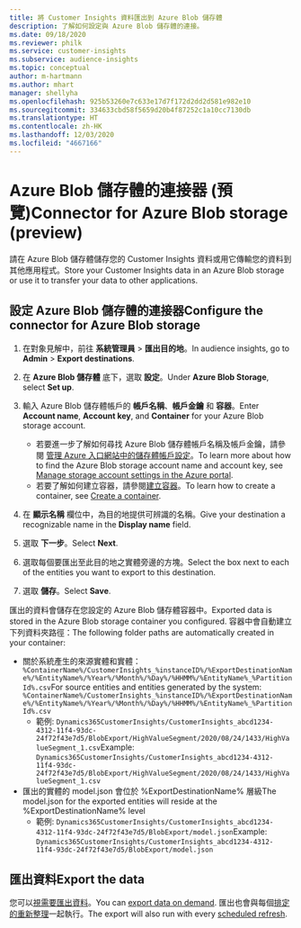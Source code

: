```yaml
---
title: 將 Customer Insights 資料匯出到 Azure Blob 儲存體
description: 了解如何設定與 Azure Blob 儲存體的連接。
ms.date: 09/18/2020
ms.reviewer: philk
ms.service: customer-insights
ms.subservice: audience-insights
ms.topic: conceptual
author: m-hartmann
ms.author: mhart
manager: shellyha
ms.openlocfilehash: 925b53260e7c633e17d7f172d2dd2d581e982e10
ms.sourcegitcommit: 334633cbd58f5659d20b4f87252c1a10cc7130db
ms.translationtype: HT
ms.contentlocale: zh-HK
ms.lasthandoff: 12/03/2020
ms.locfileid: "4667166"
---
```

# <a name="connector-for-azure-blob-storage-preview"></a><span data-ttu-id="ddab8-103">Azure Blob 儲存體的連接器 (預覽)</span><span class="sxs-lookup"><span data-stu-id="ddab8-103">Connector for Azure Blob storage (preview)</span></span>

<span data-ttu-id="ddab8-104">請在 Azure Blob 儲存體儲存您的 Customer Insights 資料或用它傳輸您的資料到其他應用程式。</span><span class="sxs-lookup"><span data-stu-id="ddab8-104">Store your Customer Insights data in an Azure Blob storage or use it to transfer your data to other applications.</span></span>

## <a name="configure-the-connector-for-azure-blob-storage"></a><span data-ttu-id="ddab8-105">設定 Azure Blob 儲存體的連接器</span><span class="sxs-lookup"><span data-stu-id="ddab8-105">Configure the connector for Azure Blob storage</span></span>

1. <span data-ttu-id="ddab8-106">在對象見解中，前往 **系統管理員** > **匯出目的地**。</span><span class="sxs-lookup"><span data-stu-id="ddab8-106">In audience insights, go to **Admin** > **Export destinations**.</span></span>

1. <span data-ttu-id="ddab8-107">在 **Azure Blob 儲存體** 底下，選取 **設定**。</span><span class="sxs-lookup"><span data-stu-id="ddab8-107">Under **Azure Blob Storage**, select **Set up**.</span></span>

1. <span data-ttu-id="ddab8-108">輸入 Azure Blob 儲存體帳戶的 **帳戶名稱**、**帳戶金鑰** 和 **容器**。</span><span class="sxs-lookup"><span data-stu-id="ddab8-108">Enter **Account name**, **Account key**, and **Container** for your Azure Blob storage account.</span></span>
    - <span data-ttu-id="ddab8-109">若要進一步了解如何尋找 Azure Blob 儲存體帳戶名稱及帳戶金鑰，請參閱 [管理 Azure 入口網站中的儲存體帳戶設定](https://docs.microsoft.com/azure/storage/common/storage-account-manage)。</span><span class="sxs-lookup"><span data-stu-id="ddab8-109">To learn more about how to find the Azure Blob storage account name and account key, see [Manage storage account settings in the Azure portal](https://docs.microsoft.com/azure/storage/common/storage-account-manage).</span></span>
    - <span data-ttu-id="ddab8-110">若要了解如何建立容器，請參閱[建立容器](https://docs.microsoft.com/azure/storage/blobs/storage-quickstart-blobs-portal#create-a-container)。</span><span class="sxs-lookup"><span data-stu-id="ddab8-110">To learn how to create a container, see [Create a container](https://docs.microsoft.com/azure/storage/blobs/storage-quickstart-blobs-portal#create-a-container).</span></span>

1. <span data-ttu-id="ddab8-111">在 **顯示名稱** 欄位中，為目的地提供可辨識的名稱。</span><span class="sxs-lookup"><span data-stu-id="ddab8-111">Give your destination a recognizable name in the **Display name** field.</span></span>

1. <span data-ttu-id="ddab8-112">選取 **下一步**。</span><span class="sxs-lookup"><span data-stu-id="ddab8-112">Select **Next**.</span></span>

1. <span data-ttu-id="ddab8-113">選取每個要匯出至此目的地之實體旁邊的方塊。</span><span class="sxs-lookup"><span data-stu-id="ddab8-113">Select the box next to each of the entities you want to export to this destination.</span></span>

1. <span data-ttu-id="ddab8-114">選取 **儲存**。</span><span class="sxs-lookup"><span data-stu-id="ddab8-114">Select **Save**.</span></span>

<span data-ttu-id="ddab8-115">匯出的資料會儲存在您設定的 Azure Blob 儲存體容器中。</span><span class="sxs-lookup"><span data-stu-id="ddab8-115">Exported data is stored in the Azure Blob storage container you configured.</span></span> <span data-ttu-id="ddab8-116">容器中會自動建立下列資料夾路徑：</span><span class="sxs-lookup"><span data-stu-id="ddab8-116">The following folder paths are automatically created in your container:</span></span>

- <span data-ttu-id="ddab8-117">關於系統產生的來源實體和實體：`%ContainerName%/CustomerInsights_%instanceID%/%ExportDestinationName%/%EntityName%/%Year%/%Month%/%Day%/%HHMM%/%EntityName%_%PartitionId%.csv`</span><span class="sxs-lookup"><span data-stu-id="ddab8-117">For source entities and entities generated by the system: `%ContainerName%/CustomerInsights_%instanceID%/%ExportDestinationName%/%EntityName%/%Year%/%Month%/%Day%/%HHMM%/%EntityName%_%PartitionId%.csv`</span></span>
  - <span data-ttu-id="ddab8-118">範例: `Dynamics365CustomerInsights/CustomerInsights_abcd1234-4312-11f4-93dc-24f72f43e7d5/BlobExport/HighValueSegment/2020/08/24/1433/HighValueSegment_1.csv`</span><span class="sxs-lookup"><span data-stu-id="ddab8-118">Example: `Dynamics365CustomerInsights/CustomerInsights_abcd1234-4312-11f4-93dc-24f72f43e7d5/BlobExport/HighValueSegment/2020/08/24/1433/HighValueSegment_1.csv`</span></span>
- <span data-ttu-id="ddab8-119">匯出的實體的 model.json 會位於 %ExportDestinationName% 層級</span><span class="sxs-lookup"><span data-stu-id="ddab8-119">The model.json for the exported entities will reside at the %ExportDestinationName% level</span></span>
  - <span data-ttu-id="ddab8-120">範例: `Dynamics365CustomerInsights/CustomerInsights_abcd1234-4312-11f4-93dc-24f72f43e7d5/BlobExport/model.json`</span><span class="sxs-lookup"><span data-stu-id="ddab8-120">Example: `Dynamics365CustomerInsights/CustomerInsights_abcd1234-4312-11f4-93dc-24f72f43e7d5/BlobExport/model.json`</span></span>

## <a name="export-the-data"></a><span data-ttu-id="ddab8-121">匯出資料</span><span class="sxs-lookup"><span data-stu-id="ddab8-121">Export the data</span></span>

<span data-ttu-id="ddab8-122">您可以[視需要匯出資料](/export-destinations.md#export-data-on-demand)。</span><span class="sxs-lookup"><span data-stu-id="ddab8-122">You can [export data on demand](/export-destinations.md#export-data-on-demand).</span></span> <span data-ttu-id="ddab8-123">匯出也會與每個[排定的重新整理](system.md#schedule-tab)一起執行。</span><span class="sxs-lookup"><span data-stu-id="ddab8-123">The export will also run with every [scheduled refresh](system.md#schedule-tab).</span></span>
